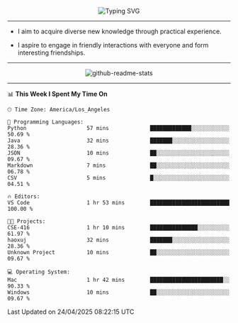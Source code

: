 <p align="center">
  <img src="https://readme-typing-svg.demolab.com?font=Fira+Code&weight=500&size=32&duration=2500&pause=1600&center=true&vCenter=true&random=false&width=1024&height=64&lines=Hi+there+%F0%9F%91%8B;I'm+delighted+you+could+make+it+here+%F0%9F%8E%89;I'm+Harry%2C+a+college+student+still+finding+my+way" alt="Typing SVG" />
</p>


---


- I aim to acquire diverse new knowledge through practical experience.

- I aspire to engage in friendly interactions with everyone and form interesting friendships.


---


<p align="center">
  <img src="https://github-readme-stats.vercel.app/api?username=Harry-Jing&show_icons=true" alt="github-readme-stats"/>
</p>


---

<!--START_SECTION:waka-->
📊 **This Week I Spent My Time On** 

```text
🕑︎ Time Zone: America/Los_Angeles

💬 Programming Languages: 
Python                   57 mins             █████████████░░░░░░░░░░░░   50.69 % 
Java                     32 mins             ███████░░░░░░░░░░░░░░░░░░   28.36 % 
JSON                     10 mins             ██░░░░░░░░░░░░░░░░░░░░░░░   09.67 % 
Markdown                 7 mins              ██░░░░░░░░░░░░░░░░░░░░░░░   06.78 % 
CSV                      5 mins              █░░░░░░░░░░░░░░░░░░░░░░░░   04.51 % 

🔥 Editors: 
VS Code                  1 hr 53 mins        █████████████████████████   100.00 % 

🐱‍💻 Projects: 
CSE-416                  1 hr 10 mins        ███████████████░░░░░░░░░░   61.97 % 
haoxuj                   32 mins             ███████░░░░░░░░░░░░░░░░░░   28.36 % 
Unknown Project          10 mins             ██░░░░░░░░░░░░░░░░░░░░░░░   09.67 % 

💻 Operating System: 
Mac                      1 hr 42 mins        ███████████████████████░░   90.33 % 
Windows                  10 mins             ██░░░░░░░░░░░░░░░░░░░░░░░   09.67 % 
```


 Last Updated on 24/04/2025 08:22:15 UTC
<!--END_SECTION:waka-->
